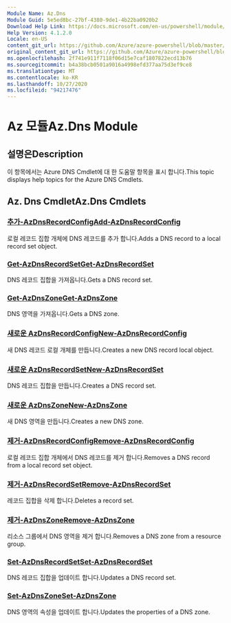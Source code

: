 ```yaml
---
Module Name: Az.Dns
Module Guid: 5e5ed8bc-27bf-4380-9de1-4b22ba0920b2
Download Help Link: https://docs.microsoft.com/en-us/powershell/module/az.dns
Help Version: 4.1.2.0
Locale: en-US
content_git_url: https://github.com/Azure/azure-powershell/blob/master/src/Dns/Dns/help/Az.DNS.md
original_content_git_url: https://github.com/Azure/azure-powershell/blob/master/src/Dns/Dns/help/Az.DNS.md
ms.openlocfilehash: 2f741e911f7118f06d15e7caf1807822ecd13b76
ms.sourcegitcommit: b4a38bcb0501a9016a4998efd377aa75d3ef9ce8
ms.translationtype: MT
ms.contentlocale: ko-KR
ms.lasthandoff: 10/27/2020
ms.locfileid: "94217476"
---
```

# <span data-ttu-id="cfb25-101">Az 모듈</span><span class="sxs-lookup"><span data-stu-id="cfb25-101">Az.Dns Module</span></span>
## <span data-ttu-id="cfb25-102">설명은</span><span class="sxs-lookup"><span data-stu-id="cfb25-102">Description</span></span>
<span data-ttu-id="cfb25-103">이 항목에서는 Azure DNS Cmdlet에 대 한 도움말 항목을 표시 합니다.</span><span class="sxs-lookup"><span data-stu-id="cfb25-103">This topic displays help topics for the Azure DNS Cmdlets.</span></span>

## <span data-ttu-id="cfb25-104">Az. Dns Cmdlet</span><span class="sxs-lookup"><span data-stu-id="cfb25-104">Az.Dns Cmdlets</span></span>
### [<span data-ttu-id="cfb25-105">추가-AzDnsRecordConfig</span><span class="sxs-lookup"><span data-stu-id="cfb25-105">Add-AzDnsRecordConfig</span></span>](Add-AzDnsRecordConfig.md)
<span data-ttu-id="cfb25-106">로컬 레코드 집합 개체에 DNS 레코드를 추가 합니다.</span><span class="sxs-lookup"><span data-stu-id="cfb25-106">Adds a DNS record to a local record set object.</span></span>

### [<span data-ttu-id="cfb25-107">Get-AzDnsRecordSet</span><span class="sxs-lookup"><span data-stu-id="cfb25-107">Get-AzDnsRecordSet</span></span>](Get-AzDnsRecordSet.md)
<span data-ttu-id="cfb25-108">DNS 레코드 집합을 가져옵니다.</span><span class="sxs-lookup"><span data-stu-id="cfb25-108">Gets a DNS record set.</span></span>

### [<span data-ttu-id="cfb25-109">Get-AzDnsZone</span><span class="sxs-lookup"><span data-stu-id="cfb25-109">Get-AzDnsZone</span></span>](Get-AzDnsZone.md)
<span data-ttu-id="cfb25-110">DNS 영역을 가져옵니다.</span><span class="sxs-lookup"><span data-stu-id="cfb25-110">Gets a DNS zone.</span></span>

### [<span data-ttu-id="cfb25-111">새로운 AzDnsRecordConfig</span><span class="sxs-lookup"><span data-stu-id="cfb25-111">New-AzDnsRecordConfig</span></span>](New-AzDnsRecordConfig.md)
<span data-ttu-id="cfb25-112">새 DNS 레코드 로컬 개체를 만듭니다.</span><span class="sxs-lookup"><span data-stu-id="cfb25-112">Creates a new DNS record local object.</span></span>

### [<span data-ttu-id="cfb25-113">새로운 AzDnsRecordSet</span><span class="sxs-lookup"><span data-stu-id="cfb25-113">New-AzDnsRecordSet</span></span>](New-AzDnsRecordSet.md)
<span data-ttu-id="cfb25-114">DNS 레코드 집합을 만듭니다.</span><span class="sxs-lookup"><span data-stu-id="cfb25-114">Creates a DNS record set.</span></span>

### [<span data-ttu-id="cfb25-115">새로운 AzDnsZone</span><span class="sxs-lookup"><span data-stu-id="cfb25-115">New-AzDnsZone</span></span>](New-AzDnsZone.md)
<span data-ttu-id="cfb25-116">새 DNS 영역을 만듭니다.</span><span class="sxs-lookup"><span data-stu-id="cfb25-116">Creates a new DNS zone.</span></span>

### [<span data-ttu-id="cfb25-117">제거-AzDnsRecordConfig</span><span class="sxs-lookup"><span data-stu-id="cfb25-117">Remove-AzDnsRecordConfig</span></span>](Remove-AzDnsRecordConfig.md)
<span data-ttu-id="cfb25-118">로컬 레코드 집합 개체에서 DNS 레코드를 제거 합니다.</span><span class="sxs-lookup"><span data-stu-id="cfb25-118">Removes a DNS record from a local record set object.</span></span>

### [<span data-ttu-id="cfb25-119">제거-AzDnsRecordSet</span><span class="sxs-lookup"><span data-stu-id="cfb25-119">Remove-AzDnsRecordSet</span></span>](Remove-AzDnsRecordSet.md)
<span data-ttu-id="cfb25-120">레코드 집합을 삭제 합니다.</span><span class="sxs-lookup"><span data-stu-id="cfb25-120">Deletes a record set.</span></span>

### [<span data-ttu-id="cfb25-121">제거-AzDnsZone</span><span class="sxs-lookup"><span data-stu-id="cfb25-121">Remove-AzDnsZone</span></span>](Remove-AzDnsZone.md)
<span data-ttu-id="cfb25-122">리소스 그룹에서 DNS 영역을 제거 합니다.</span><span class="sxs-lookup"><span data-stu-id="cfb25-122">Removes a DNS zone from a resource group.</span></span>

### [<span data-ttu-id="cfb25-123">Set-AzDnsRecordSet</span><span class="sxs-lookup"><span data-stu-id="cfb25-123">Set-AzDnsRecordSet</span></span>](Set-AzDnsRecordSet.md)
<span data-ttu-id="cfb25-124">DNS 레코드 집합을 업데이트 합니다.</span><span class="sxs-lookup"><span data-stu-id="cfb25-124">Updates a DNS record set.</span></span>

### [<span data-ttu-id="cfb25-125">Set-AzDnsZone</span><span class="sxs-lookup"><span data-stu-id="cfb25-125">Set-AzDnsZone</span></span>](Set-AzDnsZone.md)
<span data-ttu-id="cfb25-126">DNS 영역의 속성을 업데이트 합니다.</span><span class="sxs-lookup"><span data-stu-id="cfb25-126">Updates the properties of a DNS zone.</span></span>

